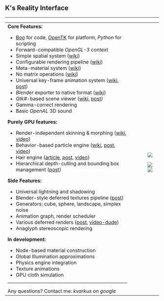 ## K's Reality Interface ##

---

<table><tr>
<td>
<b>Core Features:</b>
<ul><li><a href='http://boo.codehaus.org/'>Boo</a> for code, <a href='http://www.opentk.com/'>OpenTK</a> for platform, <i>Python</i> for scripting<br>
</li><li>Forward-compatible <i>OpenGL-3</i> context<br>
</li><li>Simple spatial system (<a href='SpatialHierarchy.md'>wiki</a>)<br>
</li><li>Configurable rendering pipeline (<a href='RenderPipeline.md'>wiki</a>)<br>
</li><li>Meta-material system (<a href='MetaData.md'>wiki</a>)<br>
</li><li>No matrix operations (<a href='Quaternions.md'>wiki</a>)<br>
</li><li>Universal key-frame animation system (<a href='Animation.md'>wiki</a>, <a href='http://www.opentk.com/node/1666'>post</a>)<br>
</li><li><i>Blender</i> exporter to native format (<a href='Exporter.md'>wiki</a>)<br>
</li><li><i>Gtk#</i>-based scene viewer (<a href='Viewer.md'>wiki</a>, <a href='http://www.opentk.com/node/2472'>post</a>)<br>
</li><li>Gamma-correct rendering<br>
</li><li>Basic <i>OpenAL</i> 3D sound</li></ul>

<b>Purely GPU features:</b>
<ul><li>Render-independent skinning & morphing (<a href='Skinning.md'>wiki</a>, <a href='http://www.youtube.com/watch?v=rtrQf8_YiPM'>video</a>)<br>
</li><li>Behavior-based particle engine (<a href='Particles.md'>wiki</a>, <a href='http://www.opentk.com/node/1706'>post</a>, <a href='http://www.youtube.com/watch?v=J8zUtX1Cxs4'>video</a>)<br>
</li><li>Hair engine (<a href='http://www.gamedev.net/reference/programming/features/GPUFur/'>article</a>, <a href='http://www.opentk.com/node/2089'>post</a>, <a href='http://www.youtube.com/watch?v=xM2_9X-QvfQ'>video</a>)<br>
</li><li>Hierarchical depth-culling and bounding box management (<a href='http://www.opentk.com/node/2583'>post</a>)</li></ul>

<b>Side Features:</b>
<ul><li>Universal lightning and shadowing<br>
</li><li>Blender-style deferred textures pipeline (<a href='http://www.opentk.com/node/2507'>post</a>)<br>
</li><li>Generators: cube, sphere, landscape, simplex noise<br>
</li><li>Animation graph, render scheduler<br>
</li><li>Various deferred renders (<a href='http://www.opentk.com/node/2507'>post</a>, <a href='http://www.youtube.com/watch?v=rtrQf8_YiPM'>video-dude</a>)<br>
</li><li>Anaglyph stereoscopic rendering</li></ul>

<b>In development:</b>
<ul><li>Node-based material construction<br>
</li><li>Global Illumination approximations<br>
</li><li>Physics engine integration<br>
</li><li>Texture animations<br>
</li><li>GPU cloth simulation</li></ul>

<hr />
Any questions? Contact me: <i>kvarkus on google</i>
</td><td width='10%'></td><td>
<wiki:gadget url="http://www.ohloh.net/p/350200/widgets/project_basic_stats.xml" width="344" height="224" border="0"/><br>
<br>
<a href='http://www.opengl.org'><img src='http://www.opengl.org/img/opengl-4-logo.gif' /></a>

<a href='http://www.mono-project.com'><img src='http://www.mono-project.com/files/3/31/Mono-powered-big.png' /></a>
<a href='http://www.blender.org'><img src='http://www.blender.org/typo3temp/pics/f3ef19cb46.jpg' /></a>
</td></tr></table>